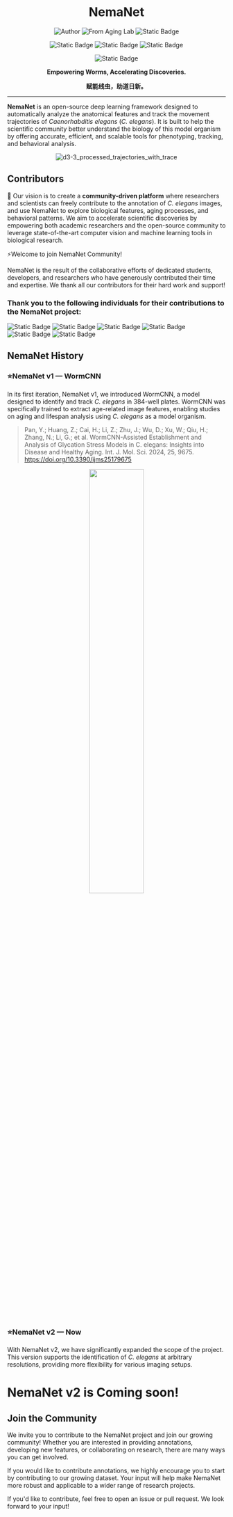 <h1 align="center">NemaNet</h1>

<p align="center">
  <img src="https://img.shields.io/badge/Author-Yan_Pan-green" alt="Author">
  <img src="https://img.shields.io/badge/From-Aging_Lab--UESTC-blue?style=flat" alt="From Aging Lab">
  <img alt="Static Badge" src="https://img.shields.io/badge/Mail-yanpan%40zohomail.com-red?style=flat">

</p>

<p align="center">

  <img alt="Static Badge" src="https://img.shields.io/badge/Liscence-MIT-green?style=flat">
  <img alt="Static Badge" src="https://img.shields.io/badge/Language-Python-blue?style=flat">
  <img alt="Static Badge" src="https://img.shields.io/badge/微信公众号-BioMed学社-yellow?style=flat">

</p>

<p align="center">
<img alt="Static Badge" src="https://img.shields.io/badge/Contributors-NemaNet%20Community-black?style=for-the-badge" >
</p>



<p align="center"><strong>Empowering Worms, Accelerating Discoveries.</strong></p>
<p align="center"><strong>赋能线虫，助道日新。</strong></p>

<p align="center">
<!--  <img src="https://github.com/user-attachments/assets/ead0081c-f32e-4c98-8fe9-0e2174af19e2" alt="d3-3_processed_trajectories_with_trace" width="20%" /> -->
</p>


------------------------------------

 
**NemaNet** is an open-source deep learning framework designed to automatically analyze the anatomical features and track the movement trajectories of _Caenorhabditis elegans_ (_C. elegans_). It is built to help the scientific community better understand the biology of this model organism by offering accurate, efficient, and scalable tools for phenotyping, tracking, and behavioral analysis.


<p align="center">
  <img src="https://github.com/user-attachments/assets/49c3b921-b0b2-45d3-8d10-29c8e2dc39e9" alt="d3-3_processed_trajectories_with_trace" />
</p>

## Contributors
💬 Our vision is to create a **community-driven platform** where researchers and scientists can freely contribute to the annotation of _C. elegans_ images, and use NemaNet to explore biological features, aging processes, and behavioral patterns. We aim to accelerate scientific discoveries by empowering both academic researchers and the open-source community to leverage state-of-the-art computer vision and machine learning tools in biological research.

⚡Welcome to join NemaNet Community!

NemaNet is the result of the collaborative efforts of dedicated students, developers, and researchers who have generously contributed their time and expertise. We thank all our contributors for their hard work and support!

###  Thank you to the following individuals for their contributions to the NemaNet project:
![Static Badge](https://img.shields.io/badge/Yiwen_Gong-green?style=plastic)
![Static Badge](https://img.shields.io/badge/Yan_Pan-blue?style=plastic)
![Static Badge](https://img.shields.io/badge/Hexiang_Qiu-red?style=plastic)
![Static Badge](https://img.shields.io/badge/Dan_Wu-black?style=plastic)
![Static Badge](https://img.shields.io/badge/Zhiru_Li-orange?style=plastic)
![Static Badge](https://img.shields.io/badge/Yutong_Li-yellow?style=plastic)

## NemaNet History
### ⭐NemaNet v1 — WormCNN
In its first iteration, NemaNet v1, we introduced WormCNN, a model designed to identify and track _C. elegans_ in 384-well plates. WormCNN was specifically trained to extract age-related image features, enabling studies on aging and lifespan analysis using _C. elegans_ as a model organism.
> Pan, Y.; Huang, Z.; Cai, H.; Li, Z.; Zhu, J.; Wu, D.; Xu, W.; Qiu, H.; Zhang, N.; Li, G.; et al. WormCNN-Assisted Establishment and Analysis of Glycation Stress Models in C. elegans: Insights into Disease and Healthy Aging. Int. J. Mol. Sci. 2024, 25, 9675. https://doi.org/10.3390/ijms25179675


<p align="center">
  <img src="https://github.com/user-attachments/assets/9184a0e4-259a-49b9-9052-1f133dd1d032" width="50%" />
</p>



### ⭐NemaNet v2 — Now
With NemaNet v2, we have significantly expanded the scope of the project. This version supports the identification of _C. elegans_ at arbitrary resolutions, providing more flexibility for various imaging setups. 
# NemaNet v2 is Coming soon!



## Join the Community
We invite you to contribute to the NemaNet project and join our growing community! Whether you are interested in providing annotations, developing new features, or collaborating on research, there are many ways you can get involved.

If you would like to contribute annotations, we highly encourage you to start by contributing to our growing dataset. Your input will help make NemaNet more robust and applicable to a wider range of research projects.

If you'd like to contribute, feel free to open an issue or pull request. We look forward to your input!
